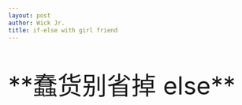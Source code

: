 ```yaml
---
layout: post
author: Wick Jr.
title: if-else with girl friend
---
```


<p style="font-size: 50px">**蠢货别省掉 else**</p>
